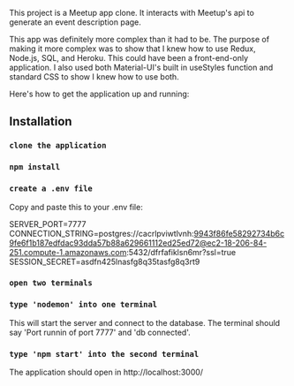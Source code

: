 This project is a Meetup app clone. It interacts with Meetup's api to generate an event description page.

This app was definitely more complex than it had to be. The purpose of making it more complex was to show that I knew how to use Redux, Node.js, SQL, and Heroku. This could have been a front-end-only application. I also used both Material-UI's built in useStyles function and standard CSS to show I knew how to use both.

Here's how to get the application up and running:

## Installation

### `clone the application`

### `npm install`

### `create a .env file`

Copy and paste this to your .env file:

SERVER_PORT=7777
CONNECTION_STRING=postgres://cacrlpviwtlvnh:9943f86fe58292734b6c9fe6f1b187edfdac93dda57b88a629661112ed25ed72@ec2-18-206-84-251.compute-1.amazonaws.com:5432/dfrfafiklsn6mr?ssl=true
SESSION_SECRET=asdfn425lnasfg8q35tasfg8q3rt9

### `open two terminals`

### `type 'nodemon' into one terminal`

This will start the server and connect to the database. The terminal should say 'Port runnin of port 7777' and 'db connected'.

### `type 'npm start' into the second terminal`

The application should open in http://localhost:3000/
